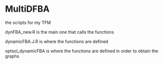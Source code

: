 # MultiDFBA
the scripts for my TFM

dynFBA_new.R is the main one that calls the functions 

dynamicFBA.J.R is where the functions are defined 

optsol_dynamicFBA is where the functions are defined in order to obtain the graphs
